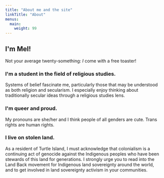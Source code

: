 ```yaml
---
title: "About me and the site"
linkTitle: "About"
menus:
  main:
    weight: 99
---
```


## I'm Mel!

Not your average twenty-something: _I_ come with a free toaster!

### I'm a student in the field of religious studies.

Systems of belief fascinate me, particularly those that may be understood as both religion and secularism. I especially enjoy thinking about traditionally secular ideas through a religious studies lens.

### I'm queer and proud.

My pronouns are she/her and I think people of all genders are cute. Trans rights are human rights.

### I live on stolen land.

As a resident of Turtle Island, I must acknowledge that colonialism is a continuing act of genocide against the Indigenous peoples who have been stewards of this land for generations. I strongly urge you to read into the Land Back movement for Indigenous land sovereignty around the world, and to get involved in land sovereignty activism in your communities.
